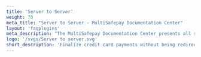 ```yaml
---
title: 'Server to Server'
weight: 70
meta_title: "Server to Server - MultiSafepay Documentation Center"
layout: 'faqplugins'
meta_description: "The MultiSafepay Documentation Center presents all relevant information about our Plugins and API. You can also find support pages for Payment Methods, Tools and General Questions as well as the contact details of our Support and Integration Teams."
logo: '/svgs/Server to server.svg'
short_description: 'Finalize credit card payments without being redirected to the MultiSafepay payment page'
---
```

